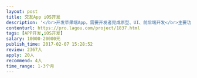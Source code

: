 ```yaml
---                
layout: post       
title: 交友App iOS开发           
description: '</br>开发苹果端App，需要开发者完成原型、UI、前后端开发</br>主要功能：</br>1附近人（参考陌陌的附近人）</br>2搜索人（高级搜索需开通会员）</br>3会员系统（高级服务需开通会员）</br>4租人服务，可发布约会（参考来租我吧）</br>5报名表</br></br>人员要求：</br>有类似社交产品案例，在广州可以当面沟通</br>'     
contenturl: https://pro.lagou.com/project/1837.html      
tags: [APP开发,iOS开发]            
salary: 10000-20000元          
publish_time: 2017-02-07 15:28:52         
review: 2367人                   
apply: 20人                   
recommend: 4人                   
time_range: 1-3个月              
---                 
```

